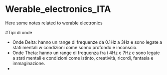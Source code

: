 # Werable_electronics_ITA
Here some notes related to werable electronics

#Tipi di onde

- Onde Delta: hanno un range di frequenze da 0.1Hz a 3Hz e sono legate a stati mentali w condizioni come sonno profondo e inconscio.
- Onde Theta: hanno un range di frequenza fra i 4Hz e 7Hz e sono legate a stati mentali e condizioni come istinto, creatività, ricordi, fantasia e immaginazione.
- 
